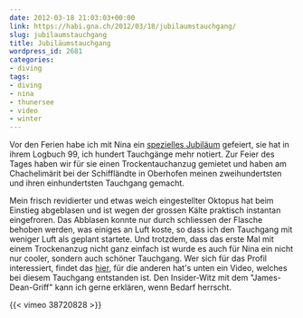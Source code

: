 ```yaml
---
date: 2012-03-18 21:03:03+00:00
link: https://habi.gna.ch/2012/03/18/jubilaumstauchgang/
slug: jubilaumstauchgang
title: Jubiläumstauchgang
wordpress_id: 2681
categories:
- diving
tags:
- diving
- nina
- thunersee
- video
- winter
---
```


Vor den Ferien habe ich mit Nina ein [spezielles Jubiläum](https://habi.gna.ch/2012/01/28/200-fur-mich-100-fur-sie/) gefeiert, sie hat in ihrem Logbuch 99, ich hundert Tauchgänge mehr notiert.
Zur Feier des Tages haben wir für sie einen Trockentauchanzug gemietet und haben am Chachelimärit bei der Schiffländte in Oberhofen meinen zweihundertsten und ihren einhundertsten Tauchgang gemacht.

Mein frisch revidierter und etwas weich eingestellter Oktopus hat beim Einstieg abgeblasen und ist wegen der grossen Kälte praktisch instantan eingefroren.
Das Abblasen konnte nur durch schliessen der Flasche behoben werden, was einiges an Luft koste, so dass ich den Tauchgang mit weniger Luft als geplant startete.
Und trotzdem, dass das erste Mal mit einem Trockenanzug nicht ganz einfach ist wurde es auch für Nina ein nicht nur cooler, sondern auch schöner Tauchgang.
Wer sich für das Profil interessiert, findet das [hier](http://divelog.davidhaberthuer.ch/2012.01.28.chachelim%C3%A4rit.pdf), für die anderen hat's unten ein Video, welches bei diesem Tauchgang entstanden ist.
Den Insider-Witz mit dem "James-Dean-Griff" kann ich gerne erklären, wenn Bedarf herrscht.

{{< vimeo 38720828 >}}
